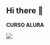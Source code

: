 ## Hi there 👋
**CURSO ALURA**

![](https://media1.tenor.com/m/nXNHCwBK_M4AAAAC/lazy-cat.gif)

<!--
**PROFMARINALANDINI/PROFMARINALANDINI** is a ✨ _special_ ✨ repository because its `README.md` (this file) appears on your GitHub profile.

Here are some ideas to get you started:

- 🔭 I’m currently working on ...
- 🌱 I’m currently learning ...
- 👯 I’m looking to collaborate on ...
- 🤔 I’m looking for help with ...
- 💬 Ask me about ...
- 📫 How to reach me: ...
- 😄 Pronouns: ...
- ⚡ Fun fact: ...
-->
